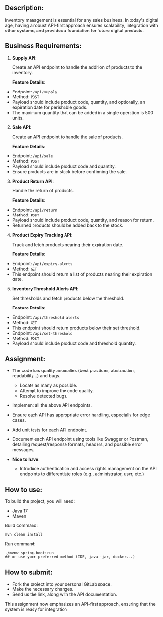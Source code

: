 
## Description:

Inventory management is essential for any sales business. In today's digital age, having a robust API-first approach ensures scalability, integration with other systems, and provides a foundation for future digital products.

## Business Requirements:

1. **Supply API**:

   Create an API endpoint to handle the addition of products to the inventory.

   **Feature Details**:
  - Endpoint: `/api/supply`
  - Method: `POST`
  - Payload should include product code, quantity, and optionally, an expiration date for perishable goods.
  - The maximum quantity that can be added in a single operation is 500 units.

2. **Sale API**:

   Create an API endpoint to handle the sale of products.

   **Feature Details**:
  - Endpoint: `/api/sale`
  - Method: `POST`
  - Payload should include product code and quantity.
  - Ensure products are in stock before confirming the sale.

3. **Product Return API**:

   Handle the return of products.

   **Feature Details**:
  - Endpoint: `/api/return`
  - Method: `POST`
  - Payload should include product code, quantity, and reason for return.
  - Returned products should be added back to the stock.

4. **Product Expiry Tracking API**:

   Track and fetch products nearing their expiration date.

   **Feature Details**:
  - Endpoint: `/api/expiry-alerts`
  - Method: `GET`
  - This endpoint should return a list of products nearing their expiration date.

5. **Inventory Threshold Alerts API**:

   Set thresholds and fetch products below the threshold.

   **Feature Details**:
  - Endpoint: `/api/threshold-alerts`
  - Method: `GET`
  - This endpoint should return products below their set threshold.
  - Endpoint: `/api/set-threshold`
  - Method: `POST`
  - Payload should include product code and threshold quantity.

## Assignment:

* The code has quality anomalies (best practices, abstraction, readability...) and bugs.
  * Locate as many as possible.
  * Attempt to improve the code quality.
  * Resolve detected bugs.
* Implement all the above API endpoints.
* Ensure each API has appropriate error handling, especially for edge cases.
* Add unit tests for each API endpoint.
* Document each API endpoint using tools like Swagger or Postman, detailing request/response formats, headers, and possible error messages.

* **Nice to have**:
  - Introduce authentication and access rights management on the API endpoints to differentiate roles (e.g., administrator, user, etc.)

## How to use:
To build the project, you will need:
* Java 17
* Maven

Build command:
```
mvn clean install
```

Run command:
```
./mvnw spring-boot:run 
## or use your preferred method (IDE, java -jar, docker...)
```

## How to submit:
* Fork the project into your personal GitLab space.
* Make the necessary changes.
* Send us the link, along with the API documentation.

This assignment now emphasizes an API-first approach, ensuring that the system is ready for integration
